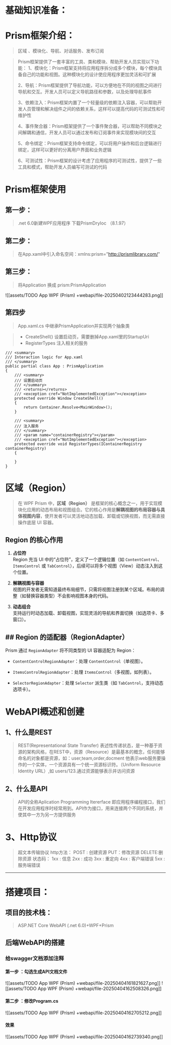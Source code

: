 # 基础知识准备：
# Prism框架介绍：
>区域 、模块化、导航、对话服务、发布订阅

>Prism框架提供了一套丰富的工具、类和模块、帮助开发人员实现以下功能：
>1、模块化：Prism框架支持将应用程序拆分成多个模块，每个模块具备自己的功能和视图。这种模块化的设计使应用程序更加灵活和可扩展
>
>2、导航：Prism框架提供了导航功能，可以方便地在不同的视图之间进行导航和交互。开发人员可以定义导航路径和参数，以及处理导航事件
>
>3、依赖注入：Prism框架内置了一个轻量级的依赖注入容器，可以帮助开发人员管理和解决组件之间的依赖关系，这样可以提高代码的可测试性和可维护性
>
>4、事件聚合器：Prism框架提供了一个事件聚合器，可以帮助不同模块之间解耦和通信，开发人员可以通过发布和订阅事件来实现模块间的交互
>
>5、命令绑定：Prism框架支持命令绑定，可以将用户操作和后台逻辑进行绑定，这样可以更好的分离用户界面和业务逻辑
>
>6、可测试性：Prism框架的设计考虑了应用程序的可测试性，提供了一些工具和模式，帮助开发人员编写可测试的代码



# Prism框架使用
## 第一步：
>.net 6.0新建WPF应用程序  下载PrismDryIoc （8.1.97）

## 第二步：
>在App.xaml中引入命名空间：xmlns:prism="http://prismlibrary.com/"

## 第三步：
>将Application 换成 prism:PrismApplication

![[assets/TODO App WPF (Prism) +webapi/file-20250402123444283.png]]

## 第四步 
>App.xaml.cs 中继承PrismApplication并实现两个抽象类

>* CreateShell() 设置启动页，需要删掉App.xaml里的StartupUri
>* RegisterTypes 注入相关的服务
```
/// <summary>
/// Interaction logic for App.xaml
/// </summary>
public partial class App : PrismApplication
{
    /// <summary>
    /// 设置启动页
    /// </summary>
    /// <returns></returns>
    /// <exception cref="NotImplementedException"></exception>
    protected override Window CreateShell()
    {
        return Container.Resolve<MainWindow>();  
    }

    /// <summary>
    /// 注入服务
    /// </summary>
    /// <param name="containerRegistry"></param>
    /// <exception cref="NotImplementedException"></exception>
    protected override void RegisterTypes(IContainerRegistry containerRegistry)
    {
        
    }
}
```

# 区域（Region）
>在 WPF Prism 中，**区域（Region）** 是框架的核心概念之一，用于实现模块化应用的动态布局和视图组合。它的核心作用是**解耦视图的布局容器与具体视图内容**，使开发者可以灵活地动态加载、卸载或切换视图，而无需直接操作底层 UI 容器。

##  **Region 的核心作用**

1. **占位符**  
    Region 充当 UI 中的“占位符”，定义了一个逻辑位置（如 `ContentControl`、`ItemsControl` 或 `TabControl`），后续可以将多个视图（View）动态注入到这个位置。
    
2. **解耦视图与容器**  
    视图的开发者无需知道最终布局细节，只需将视图注册到某个区域。布局的调整（如替换容器类型）不会影响视图本身的代码。
    
3. **动态组合**  
    支持运行时动态加载、卸载视图，实现灵活的导航和界面切换（如选项卡、多窗口）。
## ## **Region 的适配器（RegionAdapter）**

Prism 通过 `RegionAdapter` 将不同类型的 UI 容器适配为 Region：

- `ContentControlRegionAdapter`：处理 `ContentControl`（单视图）。
    
- `ItemsControlRegionAdapter`：处理 `ItemsControl`（多视图，如列表）。
    
- `SelectorRegionAdapter`：处理 `Selector` 派生类（如 `TabControl`，支持动态选项卡）。


# WebAPI概述和创建
## 1、什么是REST
>REST(Representational State Transfer) 表述性传递状态，是一种基于资源的架构风格，在REST中，资源（Resource）是最基本的概念，任何能够命名的对象都是资源，如：user,team,order,docment 他表示web服务要操作的一个实体，一个资源具有一个统一资源标识符。（Uniform Resource Identity URL）,如 users/123.通过资源能够表示并访问资源

## 2、什么是API
>API的全称Aplication Programming Itererface 即应用程序编程接口，我们在开发应用程序时经常用到。API作为接口，用来连接两个不同的系统，并使其中一方为另一方提供服务

# 3、Http协议
>超文本传输协议
>http方法：
>POST : 创建资源
>PUT：修改资源
>DELETE:删除资源
>状态码：
>1xx : 信息
>2xx : 成功
>3xx : 重定向
>4xx : 客户端错误
>5xx : 服务端错误  

--- 
# 搭建项目：
## 项目的技术栈：
>ASP.NET Core WebAPI (.net 6.0)+WPF+Prism

## 后端WebAPI的搭建
### 给swagger文档添加注释
#### 第一步 ：勾选生成API文档文件
![[assets/TODO App WPF (Prism) +webapi/file-20250404161821627.png]]
![[assets/TODO App WPF (Prism) +webapi/file-20250404162508326.png]]
#### 第二步 ：修改Program.cs
![[assets/TODO App WPF (Prism) +webapi/file-20250404162705212.png]]
#### 效果
![[assets/TODO App WPF (Prism) +webapi/file-20250404162739340.png]]
